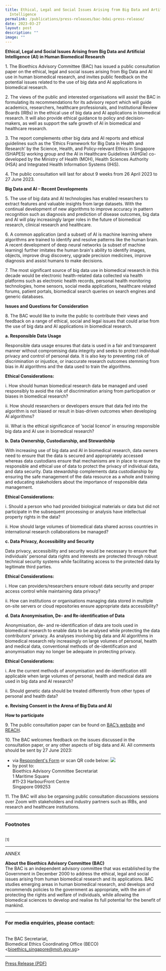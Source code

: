 ```yaml
---
title: Ethical, Legal and Social Issues Arising from Big Data and Artificial
  Intelligence
permalink: /publications/press-releases/bac-bdai-press-release/
date: 2023-03-27
layout: post
description: ""
image: ""
---
```

**Ethical, Legal and Social Issues Arising from Big Data and Artificial Intelligence (AI) in Human Biomedical Research**

1\. The Bioethics Advisory Committee (BAC) has issued a public consultation paper on the ethical, legal and social issues arising from Big Data and AI use in human biomedical research, and invites public feedback on the potential issues related to the use of big data and AI applications in biomedical research. 

2\. The views of the public and interested organisations will assist the BAC in formulating its recommendations for its advisory report which will guide academics, researchers, healthcare professionals, and Institutional Review Boards (IRBs) in the ethical use of big data and AI applications in biomedical research. It will also provide ethical guidance to policy and decision-makers, as well as support the safe growth of AI in biomedical and healthcare research.  

3\. The report complements other big data and AI reports and ethical guidelines such as the ‘Ethics Framework for Big Data in Health and Research’ by the Science, Health, and Policy-relevant Ethics in Singapore (SHAPES) working group and the AI in Healthcare Guidelines (AIHGle) co-developed by the Ministry of Health (MOH), Health Sciences Authority (HSA) and Integrated Health Information Systems (IHiS).

4\. The public consultation will last for about 9 weeks from 26 April 2023 to 27 June 2023.

**Big Data and AI – Recent Developments**

5\.  The use of big data and AI technologies has enabled researchers to extract features and valuable insights from large datasets. With the continual development of new algorithms to improve accuracy in pattern recognition such as diagnosis and prediction of disease outcomes, big data and AI will play increasingly larger roles in the future of biomedical research, clinical research and healthcare.

6\. A common application (and a subset) of AI is machine learning where algorithms are trained to identify and resolve patterns like the human brain. A recent development of deep neural networks (a subset of machine learning) further imitates the human brain's ability to identify images, objects, improve drug discovery, upgrade precision medicines, improve diagnosis and assist humans to make decisions.  

7\. The most significant source of big data use in biomedical research in this decade would be electronic health-related data collected via health platforms such as electronic health records, personal health monitoring technologies, home sensors, social media applications, healthcare related forums, patient portals, biomedical search queries on search engines and generic databases.

**Issues and Questions for Consideration**

8\. The BAC would like to invite the public to contribute their views and feedback on a range of ethical, social and legal issues that could arise from the use of big data and AI applications in biomedical research.

**a. Responsible Data Usage**

Responsible data usage ensures that data is used in a fair and transparent manner without compromising data integrity and seeks to protect individual privacy and control of personal data. It is also key to preventing risk of discrimination or injustice, or inaccurate research outcomes stemming from bias in AI algorithms and the data used to train the algorithms.

**Ethical Considerations:**

i.	How should human biomedical research data be managed and used responsibly to avoid the risk of discrimination arising from participation or biases in biomedical research? 

ii. 	How should researchers or developers ensure that data fed into the algorithm is not biased or result in bias-driven outcomes when developing AI algorithms? 

iii. What is the ethical significance of ‘social licence’ in ensuring responsible big data and AI use in biomedical research? 


**b. Data Ownership, Custodianship, and Stewardship**

With increasing use of big data and AI in biomedical research, data owners need to ensure that the data is secured and appropriately accessed whereas data custodians ensure that mechanisms are in place to ensure the responsible and ethical use of data to protect the privacy of individual data, and data security. Data stewardship complements data custodianship by ensuring the safe management of the data resource as a whole and training and educating stakeholders about the importance of responsible data management. 

**Ethical Considerations:**

i.	Should a person who had provided biological materials or data but did not participate in the subsequent processing or analysis have intellectual property rights in the data?

ii.	How should large volumes of biomedical data shared across countries in international research collaborations be managed?

 **c.	Data Privacy, Accessibility and Security**
 
Data privacy, accessibility and security would be necessary to ensure that individuals’ personal data rights and interests are protected through robust technical security systems while facilitating access to the protected data by legitimate third parties.  

**Ethical Considerations:**

i.	How can providers/researchers ensure robust data security and proper access control while maintaining data privacy? 

ii.	How can institutions or organisations managing data stored in multiple on-site servers or cloud repositories ensure appropriate data accessibility?

**d.	Data Anonymisation, De- and Re-identification of Data**

Anonymisation, de- and re-identification of data are tools used in biomedical research to enable data to be analysed while protecting the data contributors’ privacy. As analyses involving big data and AI algorithms in biomedical research rely increasingly on large volumes of personal, health and medical data, conventional methods of de-identification and anonymisation may no longer be adequate in protecting privacy. 

**Ethical Considerations:**

i.	Are the current methods of anonymisation and de-identification still applicable when large volumes of personal, health and medical data are used in big data and AI research?

ii.	Should genetic data should be treated differently from other types of personal and health data?


**e. Revising Consent in the Arena of Big Data and AI**

**How to participate**

9\. The public consultation paper can be found on <a href="https://www.bioethics-singapore.gov.sg/">BAC’s website</a> and <a href="https://www.reach.gov.sg/">REACH</a>.

10\. The BAC welcomes feedback on the issues discussed in the consultation paper, or any other aspects of big data and AI. All comments should be sent by 27 June 2023:
- via  <a href="https://form.gov.sg/641cfda6e9ca7c0012eae318">Respondent's Form</a> or scan QR code below:
![](/images/BDAI%20Respondent’s%20Form%20QR%20code.png)
- by post to:<br>
  Bioethics Advisory Committee Secretariat<br>
  1 Maritime Square<br>
  #11-23 HarbourFront Centre<br>
  Singapore 099253<br>
	
11\. The BAC will also be organsing public consultation discussions sessions over Zoom with stakeholders and industry partners such as IRBs, and research and healthcare institutions.

  

---

### **Footnotes**
<br><sup>[1]</sup> 

---

ANNEX

**About the Bioethics Advisory Committee (BAC)**
<br>The BAC is an independent advisory committee that was established by the Government in December 2000 to address the ethical, legal and social issues arising from human biomedical research and its applications. BAC studies emerging areas in human biomedical research, and develops and recommends policies to the government as appropriate, with the aim of protecting the rights and welfare of individuals, while allowing the biomedical sciences to develop and realise its full potential for the benefit of mankind.


---

### **For media enquiries, please contact:**

<br>The BAC Secretariat, 
<br>Biomedical Ethics Coordinating Office (BECO)
<br>&lt;[bioethics\_singapore@moh.gov.sg](mailto:bioethics_singapore@moh.gov.sg)&gt;
<br>


---

[Press Release (PDF)](/files/publications/press-releases/bac-mgrt-press-release.pdf)